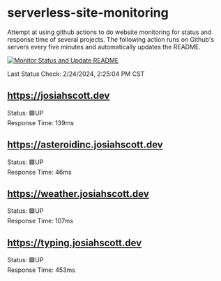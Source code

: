 # serverless-site-monitoring
Attempt at using github actions to do website monitoring for status and response time of several projects. The following action runs on Github's servers every five minutes and automatically updates the README.  

[![Monitor Status and Update README](https://github.com/JosiahSco/serverless-site-monitoring/actions/workflows/monitor.yaml/badge.svg)](https://github.com/JosiahSco/serverless-site-monitoring/actions/workflows/monitor.yaml)

Last Status Check: 2/24/2024, 2:25:04 PM CST

## https://josiahscott.dev
Status: 🟩UP  
Response Time: 139ms

## https://asteroidinc.josiahscott.dev
Status: 🟩UP  
Response Time: 46ms

## https://weather.josiahscott.dev
Status: 🟩UP  
Response Time: 107ms

## https://typing.josiahscott.dev
Status: 🟩UP  
Response Time: 453ms

